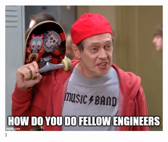 ![How do you do fellow engineers](https://github.com/TI-GangWorks/.github/blob/main/image.jpg.jpg?raw=true))
